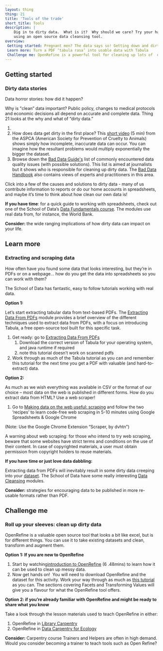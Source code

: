 ```yaml
---
layout: thing
thing: 21
title: 'Tools of the trade'
short_title: Tools
description: |
    Dig in to dirty data.  What is it?  Why should we care? Try your hand at
    using an open source data cleansing tool.
overview:
 Getting started: Pregnant men? The data says so! Getting down and dirty with data
 Learn more: Turn a PDF ‘tabula rasa’ into usable data with Tabula
 Challenge me: OpenRefine is a powerful tool for cleaning up lots of  dirty data
---
```

## Getting started
### Dirty data stories

Data horror stories: how did it happen?

Why is "clean” data important? Public policy, changes to medical
protocols and economic decisions all depend on accurate and complete
data. Thing 21 looks at the why and what of “dirty data.”

1.  
2.  How does data get dirty in the first place? This [short
    video](http://aspcapro.org/resource/saving-lives-research-data/gis-video-what-makes-data-dirty "ASAPCA video")
    (5 min) from the ASPCA (American Society for Prevention of Cruelty
    to Animals) shows simply how incomplete, inaccurate data can occur.
    You can imagine how the resultant problems would multiply
    exponentially the bigger the dataset.
3.  Browse down the [Bad Data
    Guide's](https://github.com/Quartz/bad-data-guide "Bad data guide")
    list of commonly encountered data quality issues (with possible
    solutions). This list is aimed at journalists but it shows who is
    responsible for cleaning up dirty data. The [Bad Data
    Handbook](http://shop.oreilly.com/product/0636920024422.do#tab_04_2 "Bad Data handbook")
    also contains views of experts and practitioners in this area.

Click into a few of the causes and solutions to dirty data - many of us contribute information to reports or do our home accounts in spreadsheets, and maybe it’s time to think about how clean our own data is!

**If you have time**: for a quick guide to working with spreadsheets,
check out one of the School of Data’s [Data Fundamentals
course](http://schoolofdata.org/courses/#DataFundamentals). The modules
use real data from, for instance, the World Bank.

**Consider:** the wide ranging implications of how dirty data can impact
on your life.

## Learn more
### Extracting and scraping data

How often have you found some data that looks interesting, but they’re
in PDFs or on a webpage… how do you get the data into spreadsheets so
you can work with them?

The School of Data has fantastic, easy to follow tutorials working with
real data.

**Option 1:**

Let’s start extracting tabular data from text-based PDFs. The
[Extracting Data From
PDFs](http://schoolofdata.org/extracting-data-from-pdfs/) module
provides a brief overview of the different techniques used to extract
data from PDFs, with a focus on introducing Tabula, a free open-source
tool built for this specific task.

1.  Get ready: go to [Extracting Data From
    PDFs](http://schoolofdata.org/extracting-data-from-pdfs/)
    1.  Download the correct version of Tabula for your operating
        system, and java runtime if required
    2.  note this tutorial doesn’t work on scanned pdfs
2.  Work through as much of the Tabula tutorial as you can and remember
    this tutorial for the next time you get a PDF with valuable (and
    hard-to-extract) data.

**Option 2:**

As much as we wish everything was available in CSV or the format of our
choice – most data on the web is published in different forms. How do
you extract data from HTML? Use a web scraper!

1.  Go to [Making data on the web useful:
    scraping](http://schoolofdata.org/handbook/courses/scraping/) and
    follow the two ‘recipes’ to learn code-free web scraping in 5-10 minutes
    using Google Spreadsheets & Google Chrome

(Note: Use the Google Chrome Extension “Scraper, by dvhtn”)

A warning about web scraping: for those who intend to try web scraping, beware that some websites have strict terms and conditions on the use of their content.  In case of copyrighted materials, a user must obtain permission from copyright holders to reuse materials.

**If you have time or just love data dabbling:**

Extracting data from PDFs will inevitably result in some dirty data
creeping into your
[dataset](http://schoolofdata.org/handbook/courses/data-cleaning/#sthash.O6t7fVMJ.dpuf).
The School of Data have some really interesting [Data
Cleansing](http://schoolofdata.org/courses/#IntroDataCleaning) modules.

**Consider:** strategies for encouraging data to be published in more
re-usable formats rather than PDF.

## Challenge me
### Roll up your sleeves: clean up dirty data

OpenRefine is a valuable open source tool that looks a bit like excel, but is for different things.
You can use it to take existing datasets and clean, transform and augment them.

**Option 1: If you are new to OpenRefine**

1.  Start by watching[introduction to
    OpenRefine](https://youtu.be/B70J_H_zAWM) (6 .48mins) to learn how
    it can be used to clean up messy data.
2.  Now get hands on!  You will need to download OpenRefine and the
    dataset for this activity. Work your way through as much as [this
    tutorial](http://www.andrewbatran.com/datastorytelling/openrefine/)
    as you can. The sections covering Facets and Transforming Values
    will give you a flavour for what the OpenRefine tool offers.

**Option 2: if you’re already familiar with OpenRefine and might be
ready to share what you know**

Take a look through the lesson materials used to teach OpenRefine in
either:

1.  OpenRefine in [Library
    Carpentry](https://github.com/LibraryCarpentry/week-four-library-carpentry/blob/master/lesson-materials/Basic-OpenRefine-functions-I.md)
2.  OpenRefine in [Data Carpentry for
    Ecology](http://www.datacarpentry.org/OpenRefine-ecology-lesson/)

**Consider:** Carpentry course Trainers and Helpers are often in high
demand. Would you consider becoming a trainer to teach tools such as
Open Refine?
